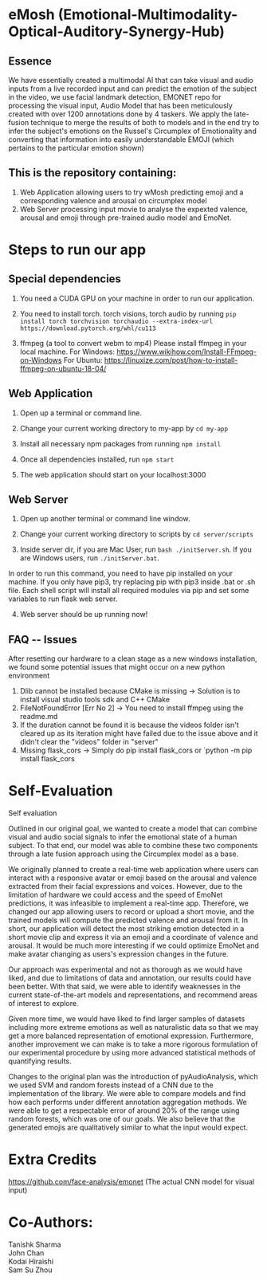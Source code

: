 # eMosh (Emotional-Multimodality-Optical-Auditory-Synergy-Hub)


## Essence
We have essentially created a multimodal AI that can take visual and audio inputs from a live recorded input and can predict the emotion of the subject in the video, we use facial landmark detection, EMONET repo for processing the visual input, Audio Model that has been meticulously created with over 1200 annotations done by 4 taskers. We apply the late-fusion technique to merge the results of both to models and in the end try to infer the subject's emotions on the Russel's Circumplex of Emotionality and converting that information into easily understandable EMOJI (which pertains to the particular emotion shown)

## This is the repository containing:

1. Web Application allowing users to try wMosh predicting emoji and a corresponding valence and arousal on circumplex model
2. Web Server processing input movie to analyse the expexted valence, arousal and emoji through pre-trained audio model and EmoNet.

# Steps to run our app

## Special dependencies

1. You need a CUDA GPU on your machine in order to run our application.

2. You need to install torch. torch visions, torch audio by running
`pip install torch torchvision torchaudio --extra-index-url https://download.pytorch.org/whl/cu113`


3. ffmpeg (a tool to convert webm to mp4)
Please install ffmpeg in your local machine.
For Windows: https://www.wikihow.com/Install-FFmpeg-on-Windows 
For Ubuntu: https://linuxize.com/post/how-to-install-ffmpeg-on-ubuntu-18-04/


## Web Application

1. Open up a terminal or command line.

2. Change your current working directory to my-app by
`cd my-app`

3. Install all necessary npm packages from running
`npm install`

4. Once all dependencies installed, run
`npm start`

5. The web application should start on your localhost:3000

## Web Server

1. Open up another terminal or command line window.

2. Change your current working directory to scripts by
`cd server/scripts`

3. Inside server dir, if you are Mac User, run
`bash ./initServer.sh`. If you are Windows users, run
`./initServer.bat`.

In order to run this command, you need to have pip installed on your machine. If you only have pip3, try replacing pip with pip3 inside .bat or .sh file.
Each shell script will install all required modules via pip and set some variables to run flask web server.

4. Web server should be up running now!

## FAQ -- Issues

After resetting our hardware to a clean stage as a new windows installation, we found some potential issues that might occur on a new python environment

1. Dlib cannot be installed because CMake is missing -> Solution is to install visual studio tools sdk and C++ CMake
2. FileNotFoundError [Err No 2] -> You need to install ffmpeg using the readme.md
3. If the duration cannot be found it is because the videos folder isn't cleared up as its iteration might have failed due to the issue above and it didn't clear the "videos" folder in "server"
4. Missing flask_cors -> Simply do pip install flask_cors or `python -m pip install flask_cors

# Self-Evaluation

Self evaluation

Outlined in our original goal, we wanted to create a model that can combine visual and audio
social signals to infer the emotional state of a human subject. To that end, our model was able to
combine these two components through a late fusion approach using the Circumplex model as a base.

We originally planned to create a real-time web application where users can interact with a responsive avatar or emoji based on the arousal and valence extracted from their facial expressions and voices. However, due to the limitation of hardware we could access and the speed of EmoNet predictions, it was infeasible to implement a real-time app. Therefore, we changed our app allowing users to record or upload a short movie, and the trained models will compute the predicted valence and arousal from it. In short, our application will detect the most striking emotion detected in a short movie clip and express it via an emoji and a coordinate of valence and arousal. It would be much more interesting if we could optimize EmoNet and make avatar changing as users's expression changes in the future. 

Our approach was experimental and not as thorough as we would have liked, and due to limitations of data
and annotation, our results could have been better. With that said, we were able to identify weaknesses
in the current state-of-the-art models and representations, and recommend areas of interest to explore.

Given more time, we would have liked to find larger samples of datasets including more extreme emotions
as well as naturalistic data so that we may get a more balanced representation of emotional expression.
Furthermore, another improvement we can make is to take a more rigorous formulation of our experimental
procedure by using more advanced statistical methods of quantifying results.

Changes to the original plan was the introduction of pyAudioAnalysis, which we used SVM and random forests
instead of a CNN due to the implementation of the library. We were able to compare models and find how
each performs under different annotation aggregation methods. We were able to get a respectable error of around
20% of the range using random forests, which was one of our goals. We also believe that the generated emojis
are qualitatively similar to what the input would expect.

# Extra Credits 
https://github.com/face-analysis/emonet (The actual CNN model for visual input)

# Co-Authors: 

Tanishk Sharma <br>
John Chan <br>
Kodai Hiraishi <br>
Sam Su Zhou <br>


